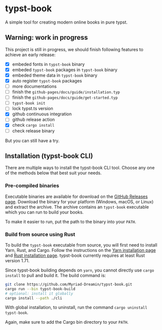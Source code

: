 # typst-book

A simple tool for creating modern online books in pure typst.

## Warning: work in progress

This project is still in progress, we should finish following features to achieve an early release:

- [x] embeded fonts in `typst-book` binary
- [x] embeded `typst-book` packages in `typst-book` binary
- [x] embeded theme data in `typst-book` binary
- [x] auto register `typst-book` packages
- [ ] more documentations
- [ ] finish the `github-pages/docs/guide/installation.typ`
- [ ] finish the `github-pages/docs/guide/get-started.typ`
- [ ] `typst-book init`
- [ ] lock typst.ts version
- [x] github continuous integration
- [ ] github release action
- [x] check `cargo install`
- [ ] check release binary

But you can still have a try.

## Installation (typst-book CLI)

There are multiple ways to install the typst-book CLI tool.
Choose any one of the methods below that best suit your needs.

### Pre-compiled binaries

Executable binaries are available for download on the [GitHub Releases page](https://github.com/Myriad-Dreamin/typst-book/releases).
Download the binary for your platform (Windows, macOS, or Linux) and extract the archive.
The archive contains an `typst-book` executable which you can run to build your books.

To make it easier to run, put the path to the binary into your `PATH`.

### Build from source using Rust

To build the `typst-book` executable from source, you will first need to install Yarn, Rust, and Cargo.
Follow the instructions on the [Yarn installation page]("https://classic.yarnpkg.com/en/docs/install") and [Rust installation page]("https://www.rust-lang.org/tools/install").
typst-book currently requires at least Rust version 1.71.

Since typst-book building depends on `yarn`, you cannot directly use `cargo install` to pull and build it. The build command is:

```sh
git clone https://github.com/Myriad-Dreamin/typst-book.git
cargo run --bin typst-book-build
# optional: install it globally
cargo install --path ./cli
```

With global installation, to uninstall, run the command `cargo uninstall typst-book`.

Again, make sure to add the Cargo bin directory to your `PATH`.
